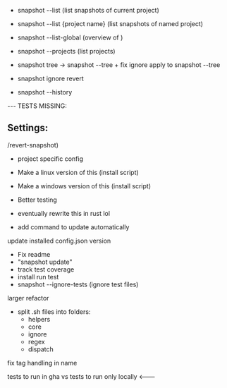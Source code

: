 - snapshot --list (list snapshots of current project)
- snapshot --list {project name} (list snapshots of named project)
- snapshot --list-global (overview of )
- snapshot --projects (list projects)

- snapshot tree -> snapshot --tree + fix ignore apply to snapshot --tree
- snapshot ignore revert

- snapshot --history

--- TESTS MISSING:

Settings:
- 
/revert-snapshot)
- project specific config

- Make a linux version of this      (install script)
- Make a windows version of this    (install script)
- Better testing
- eventually rewrite this in rust lol

- add command to update automatically

update installed config.json version

- Fix readme
- "snapshot update"
- track test coverage
- install run test
- snapshot --ignore-tests (ignore test files)


larger refactor
- split .sh files into folders:
    - helpers
    - core
    - ignore
    - regex
    - dispatch

fix tag handling in name 

tests to run in gha vs tests to run only locally <---


